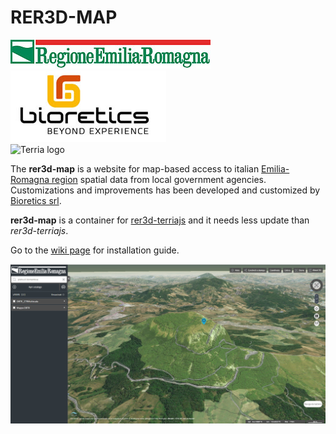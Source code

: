 RER3D-MAP
======
![Regione Emilia-Romagna logo](wwwroot/images/320px-Logo_orizzontale_Regione_Emilia-Romagna.jpg "Regione Emilia-Romagna logo")  
![Bioretics logo](bioretics_logo.jpg "Bioretics logo")  
![Terria logo](terria-logo.png "Terria logo")  

The **rer3d-map** is a website for map-based access to italian [Emilia-Romagna region](http://www.regione.emilia-romagna.it) spatial data from local government agencies.
Customizations and improvements has been developed and customized by [Bioretics srl](http://www.bioretics.com).

**rer3d-map** is a container for [rer3d-terriajs](https://github.com/bioretics/rer3d-terriajs) and it needs less update than _rer3d-terriajs_.

Go to the [wiki page](https://github.com/bioretics/rer3d-map/wiki) for installation guide.

![RER3D-MAP screenshot](rer3d-map-1.14.1_screenshot.jpg "RER3D-MAP screenshot")
